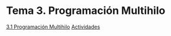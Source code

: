 # Tema 3. Programación Multihilo

[3.1 Programación Multihilo](ProgramaciónMultihilo.md)
[Actividades](Actividades.md)
